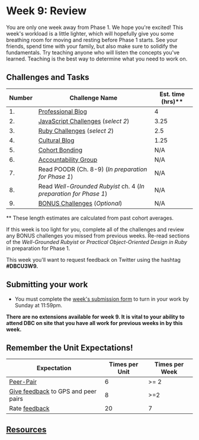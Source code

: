 # Week 9: Review

<!-- Week 9 will be released first thing on Monday, PST. -->

You are only one week away from Phase 1. We hope you're excited! This week's workload is a little lighter, which will hopefully give you some breathing room for moving and resting before Phase 1 starts. See your friends, spend time with your family, but also make sure to solidify the fundamentals. Try teaching anyone who will listen the concepts you've learned. Teaching is the best way to determine what you need to work on.

## Challenges and Tasks

Number | Challenge Name | Est. time (hrs)**
-------|----------------|----------
1. | [Professional Blog](professional-blog.md) | 4
2. | [JavaScript Challenges](JavaScript) (*select 2*) | 3.25
3. | [Ruby Challenges](ruby.md) (*select 2*) | 2.5
4. | [Cultural Blog](cultural-blog.md) | 1.25
5. | [Cohort Bonding](cohort-bonding.md) | N/A
6. | [Accountability Group](accountability-group.md) | N/A
7. | Read POODR (Ch. 8-9) (*In preparation for Phase 1*) | N/A
8. | Read *Well-Grounded Rubyist* ch. 4 (*In preparation for Phase 1*) | N/A
9. | [BONUS Challenges](BONUS-challenges) (*Optional*) | N/A

** These length estimates are calculated from past cohort averages.

If this week is too light for you, complete all of the challenges and review any BONUS challenges you missed from previous weeks. Re-read sections of the *Well-Grounded Rubyist* or *Practical Object-Oriented Design in Ruby* in preparation for Phase 1.

This week you'll want to request feedback on Twitter using the hashtag **#DBCU3W9.**

## Submitting your work
- You must complete the [week's submission form](http://apply.devbootcamp.com) to turn in your work by Sunday at 11:59pm.

**There are no extensions available for week 9. It is vital to your ability to attend DBC on site that you have all work for previous weeks in by this week.**

## Remember the Unit Expectations!

Expectation | Times per Unit | Times per Week
------------|----------|---------
[Peer-Pair](https://github.com/Devbootcamp/phase-0-handbook/blob/master/peer-pairing-sessions.md) | 6 | >= 2
[Give feedback](https://socrates.devbootcamp.com/feedback/new) to GPS and peer pairs | 8 | >=2
Rate [feedback](https://socrates.devbootcamp.com/feedback) | 20 | 7

## [Resources](https://github.com/Devbootcamp/phase-0-handbook/blob/master/resources.md)

